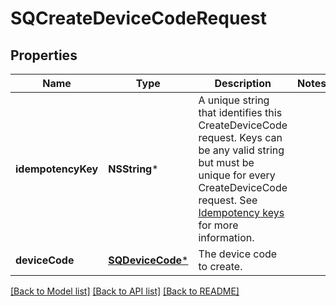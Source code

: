 # SQCreateDeviceCodeRequest

## Properties
Name | Type | Description | Notes
------------ | ------------- | ------------- | -------------
**idempotencyKey** | **NSString*** | A unique string that identifies this CreateDeviceCode request. Keys can be any valid string but must be unique for every CreateDeviceCode request.  See [Idempotency keys](https://developer.squareup.com/docs/build-basics/common-api-patterns/idempotency) for more information. | 
**deviceCode** | [**SQDeviceCode***](SQDeviceCode.md) | The device code to create. | 

[[Back to Model list]](../README.md#documentation-for-models) [[Back to API list]](../README.md#documentation-for-api-endpoints) [[Back to README]](../README.md)


